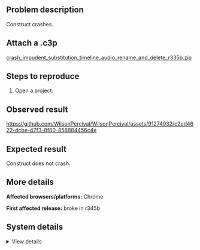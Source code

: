 ## Problem description

Construct crashes.

## Attach a .c3p

[crash_impudent_substitution_timeline_audio_rename_and_delete_r335b.zip](https://github.com/WilsonPercival/WilsonPercival/files/11657150/crash_impudent_substitution_timeline_audio_rename_and_delete_r335b.zip)

## Steps to reproduce

1. Open a project.

## Observed result

https://github.com/WilsonPercival/WilsonPercival/assets/91274932/c2ed4622-dcbe-47f3-8f80-858884456c4e

## Expected result

Construct does not crash.

## More details



**Affected browsers/platforms:** Chrome

**First affected release:** broke in r345b

## System details

<details><summary>View details</summary>

Error report information
Type: unhandled rejection
Reason: Error: Cannot read properties of null (reading 'vN') @ TypeError: Cannot read properties of null (reading 'vN') at csb (https://editor.construct.net/r345/components/bars/timelineBar/timelineBar.js:6:368)
Stack: TypeError: Cannot read properties of null (reading 'vN') at csb (https://editor.construct.net/r345/components/bars/timelineBar/timelineBar.js:6:368)
Construct version: r345
URL: https://editor.construct.net/r345/
Date: Mon Jun 05 2023 22:47:01 GMT+0300 (Восточная Европа, летнее время)
Uptime: 47.6 s

Platform information
Product: Construct 3 r345 (beta)
Browser: Chrome 109.0.5414.120
Browser engine: Chromium
Context: browser
Operating system: Windows NT 0.1.0
Device type: desktop
Device pixel ratio: 1
Logical CPU cores: 2
Approx. device memory: 4 GB
User agent: Mozilla/5.0 (Windows NT 10.0; Win64; x64) AppleWebKit/537.36 (KHTML, like Gecko) Chrome/109.0.0.0 Safari/537.36
Language setting: en-US

WebGL information
Version string: WebGL 2.0 (OpenGL ES 3.0 Chromium)
Numeric version: 2
Supports NPOT textures: yes
Supports GPU profiling: no
Supports highp precision: yes
Vendor: Google Inc. (Google)
Renderer: ANGLE (Google, Vulkan 1.3.0 (SwiftShader Device (Subzero) (0x0000C0DE)), SwiftShader driver)
Major performance caveat: yes
Maximum texture size: 8192
Point size range: 1 to 1023
Extensions: EXT_color_buffer_float, EXT_color_buffer_half_float, EXT_float_blend, EXT_texture_compression_bptc, EXT_texture_compression_rgtc, EXT_texture_filter_anisotropic, OES_draw_buffers_indexed, OES_texture_float_linear, WEBGL_compressed_texture_astc, WEBGL_compressed_texture_etc, WEBGL_compressed_texture_etc1, WEBGL_compressed_texture_s3tc, WEBGL_compressed_texture_s3tc_srgb, WEBGL_debug_renderer_info, WEBGL_lose_context, WEBGL_multi_draw, OVR_multiview2

</details>
